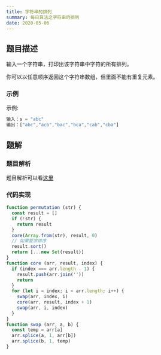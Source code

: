 ```yaml
---
title: 字符串的排列
summary: 每日算法之字符串的排列
date: 2020-05-06
---
```


## 题目描述

输入一个字符串，打印出该字符串中字符的所有排列。

你可以以任意顺序返回这个字符串数组，但里面不能有重复元素。

### 示例

示例:

```js
输入：s = "abc"
输出：["abc","acb","bac","bca","cab","cba"]
```

## 题解

### 题目解析

题目解析可以看[这里](https://leetcode-cn.com/problems/zi-fu-chuan-de-pai-lie-lcof/solution/mian-shi-ti-38-zi-fu-chuan-de-pai-lie-hui-su-fa-by/)

### 代码实现

```js
function permutation (str) {
  const result = []
  if (!str) {
    return result
  }
  core(Array.from(str), result, 0)
  // 如果要求排序
  result.sort()
  return [...new Set(result)]
}
function core (arr, result, index) {
  if (index === arr.length - 1) {
    result.push(arr.join(''))
    return
  }
  for (let i = index; i < arr.length; i++) {
    swap(arr, index, i)
    core(arr, result, index + 1)
    swap(arr, i, index)
  }
}
function swap (arr, a, b) {
  const temp = arr[a]
  arr.splice(a, 1, arr[b])
  arr.splice(b, 1, temp)
}
```
